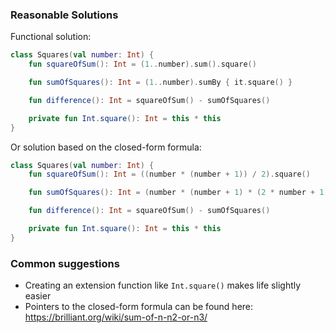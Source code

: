 ### Reasonable Solutions

Functional solution:

```kotlin
class Squares(val number: Int) {
    fun squareOfSum(): Int = (1..number).sum().square()

    fun sumOfSquares(): Int = (1..number).sumBy { it.square() }

    fun difference(): Int = squareOfSum() - sumOfSquares()

    private fun Int.square(): Int = this * this
}
```

Or solution based on the closed-form formula:

```kotlin
class Squares(val number: Int) {
    fun squareOfSum(): Int = ((number * (number + 1)) / 2).square()

    fun sumOfSquares(): Int = (number * (number + 1) * (2 * number + 1)) / 6

    fun difference(): Int = squareOfSum() - sumOfSquares()

    private fun Int.square(): Int = this * this
}
```

### Common suggestions
* Creating an extension function like `Int.square()` makes life slightly easier
* Pointers to the closed-form formula can be found here: https://brilliant.org/wiki/sum-of-n-n2-or-n3/ 
